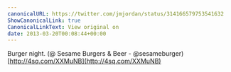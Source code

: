 ```yaml
---
canonicalURL: https://twitter.com/jmjordan/status/314166579753541632
ShowCanonicalLink: true
CanonicalLinkText: View original on
date: 2013-03-20T00:08:44+00:00
---
```

Burger night. (@ Sesame Burgers &amp; Beer - @sesameburger) [http://4sq.com/XXMuNB](http://4sq.com/XXMuNB)